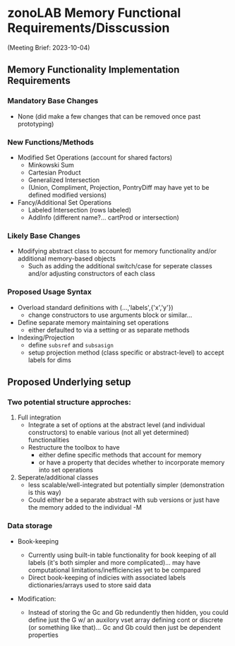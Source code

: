 # zonoLAB Memory Functional Requirements/Disscussion
(Meeting Brief: 2023-10-04)

## Memory Functionality Implementation Requirements
### Mandatory Base Changes
- None (did make a few changes that can be removed once past prototyping)

### New Functions/Methods
- Modified Set Operations (account for shared factors)
  - Minkowski Sum 
  - Cartesian Product
  - Generalized Intersection
  - (Union, Compliment, Projection, PontryDiff may have yet to be defined modified versions)
- Fancy/Additional Set Operations
  - Labeled Intersection (rows labeled)
  - AddInfo (different name?... cartProd or intersection)

### Likely Base Changes
- Modifying abstract class to account for memory functionality and/or additional memory-based objects
  - Such as adding the additional switch/case for seperate classes and/or adjusting constructors of each class

### Proposed Usage Syntax
- Overload standard definitions with (...,'labels',{'x','y'})
  - change constructors to use arguments block or similar...
- Define separate memory maintaining set operations 
  - either defaulted to via a setting or as separate methods
- Indexing/Projection
  - define `subsref` and `subsasign`
  - setup projection method (class specific or abstract-level) to accept labels for dims

## Proposed Underlying setup
### Two potential structure approches:
1. Full integration
   - Integrate a set of options at the abstract level (and individual constructors) to enable various (not all yet determined) functionalities
   - Restructure the toolbox to have 
     - either define specific methods that account for memory 
     - or have a property that decides whether to incorporate memory into set operations
2. Seperate/additional classes
   - less scalable/well-integrated but potentially simpler (demonstration is this way)
   - Could either be a separate abstract with sub versions or just have the memory added to the individual -M 

### Data storage
- Book-keeping
  - Currently using built-in table functionality for book keeping of all labels (it's both simpler and more complicated)... may have computational limitations/inefficiencies yet to be compared
  - Direct book-keeping of indicies with associated labels dictionaries/arrays used to store said data

- Modification:
  - Instead of storing the Gc and Gb redundently then hidden, you could define just the G w/ an auxilory vset array defining cont or discrete (or something like that)... Gc and Gb could then just be dependent properties



